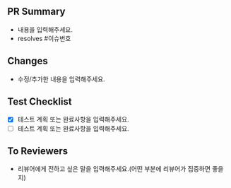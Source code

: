 ## PR Summary

- 내용을 입력해주세요.
- resolves #이슈번호

## Changes

- 수정/추가한 내용을 입력해주세요.

## Test Checklist

- [x] 테스트 계획 또는 완료사항을 입력해주세요.
- [ ] 테스트 계획 또는 완료사항을 입력해주세요.

## To Reviewers

- 리뷰어에게 전하고 싶은 말을 입력해주세요.(어떤 부분에 리뷰어가 집중하면 좋을지)
